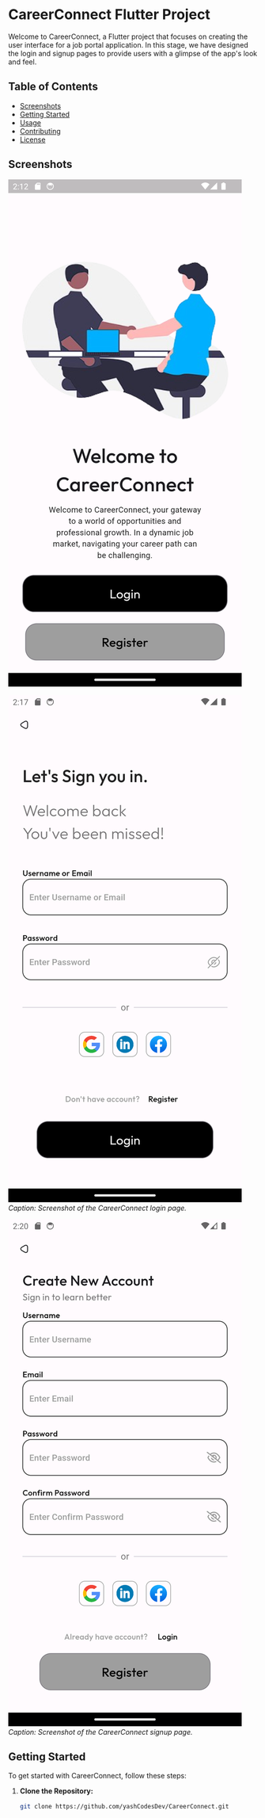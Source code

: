 # CareerConnect Flutter Project

Welcome to CareerConnect, a Flutter project that focuses on creating the user interface for a job portal application. In this stage, we have designed the login and signup pages to provide users with a glimpse of the app's look and feel.

## Table of Contents

- [Screenshots](#screenshots)
- [Getting Started](#getting-started)
- [Usage](#usage)
- [Contributing](#contributing)
- [License](#license)

## Screenshots

![Home Page](home_screenshot.png)

![Login Page](login_screenshot.png)
*Caption: Screenshot of the CareerConnect login page.*

![Signup Page](register_screenshot.png)
*Caption: Screenshot of the CareerConnect signup page.*

<!-- Add more screenshots or relevant images as needed -->

## Getting Started

To get started with CareerConnect, follow these steps:

1. **Clone the Repository:**
   ```bash
   git clone https://github.com/yashCodesDev/CareerConnect.git
